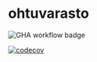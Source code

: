 # ohtuvarasto

![GHA workflow badge](https://github.com/ds20220914/ohtuvarasto/workflows/CI/badge.svg)

[![codecov](https://codecov.io/gh/ds20220914/ohtuvarasto/graph/badge.svg?token=5F36HQARYC)](https://codecov.io/gh/ds20220914/ohtuvarasto)

